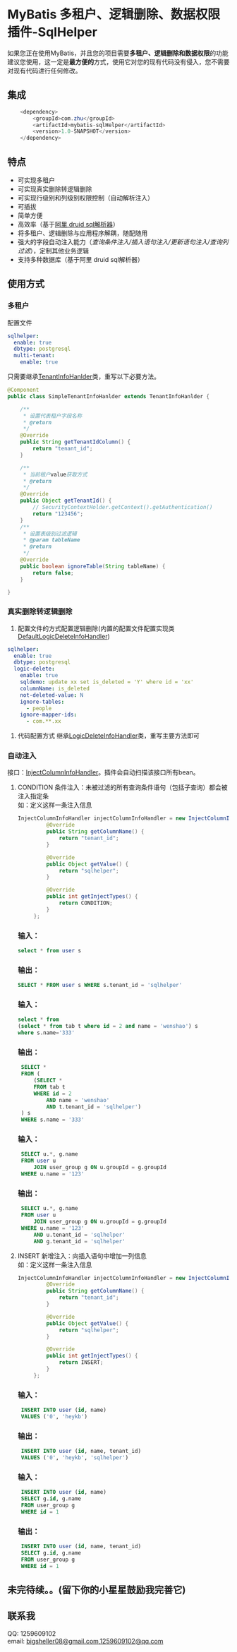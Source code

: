 # MyBatis 多租户、逻辑删除、数据权限插件-SqlHelper
如果您正在使用MyBatis，并且您的项目需要<b>多租户、逻辑删除和数据权限</b>的功能建议您使用，这一定是<b>最方便的</b>方式，使用它对您的现有代码没有侵入，您不需要对现有代码进行任何修改。

## 集成
~~~java
    <dependency>
        <groupId>com.zhu</groupId>
        <artifactId>mybatis-sqlHelper</artifactId>
        <version>1.0-SNAPSHOT</version>
    </dependency>
~~~
## 特点
* 可实现多租户
* 可实现真实删除转逻辑删除
* 可实现行级别和列级别权限控制（自动解析注入）
* 可插拔
* 简单方便
* 高效率（基于[阿里 druid sql解析器](https://github.com/alibaba/druid/wiki/SQL-Parser)）
* 将多租户、逻辑删除与应用程序解耦，随配随用
* 强大的字段自动注入能力（<i>查询条件注入/插入语句注入/更新语句注入/查询列过滤</i>），定制其他业务逻辑
* 支持多种数据库（基于阿里 druid sql解析器）
## 使用方式
### 多租户
配置文件
~~~yml
sqlhelper:
  enable: true
  dbtype: postgresql
  multi-tenant:
    enable: true
~~~
只需要继承[TenantInfoHanlder](./src/main/java/com/zhu/handler/TenantInfoHanlder.java)类，重写以下必要方法。
~~~java
@Component
public class SimpleTenantInfoHanlder extends TenantInfoHanlder {

    /**
     * 设置代表租户字段名称
     * @return
     */
    @Override
    public String getTenantIdColumn() {
        return "tenant_id";
    }

    /**
     * 当前租户value获取方式
     * @return
     */
    @Override
    public Object getTenantId() {
        // SecurityContextHolder.getContext().getAuthentication()
        return "123456";
    }
    /**
     * 设置表级别过滤逻辑
     * @param tableName
     * @return
     */
    @Override
    public boolean ignoreTable(String tableName) {
        return false;
    }

}
~~~

### 真实删除转逻辑删除
1. 配置文件的方式配置逻辑删除(内置的配置文件配置实现类[DefaultLogicDeleteInfoHandler](./src/main/java/com/zhu/handler/defaultimpl/DefaultLogicDeleteInfoHandler.java))
~~~yml
sqlhelper:
  enable: true
  dbtype: postgresql
  logic-delete:
    enable: true
    sqldemo: update xx set is_deleted = 'Y' where id = 'xx'
    columnName: is_deleted
    not-deleted-value: N
    ignore-tables:
      - people
    ignore-mapper-ids:
      - com.**.xx
~~~
1. 代码配置方式
   继承[LogicDeleteInfoHandler](./src/main/java/com/zhu/handler/LogicDeleteInfoHandler.java)类，重写主要方法即可
### 自动注入
接口：[InjectColumnInfoHandler](./src/main/java/com/zhu/handler/InjectColumnInfoHandler.java)。插件会自动扫描该接口所有bean。
1. CONDITION 条件注入：未被过滤的所有查询条件语句（包括子查询）都会被注入指定条<br>
   如：定义这样一条注入信息
   ~~~java
   InjectColumnInfoHandler injectColumnInfoHandler = new InjectColumnInfoHandler() {
            @Override
            public String getColumnName() {
                return "tenant_id";
            }

            @Override
            public Object getValue() {
                return "sqlhelper";
            }

            @Override
            public int getInjectTypes() {
                return CONDITION;
            }
        };
   ~~~
   
   ### 输入：
   ~~~sql
   select * from user s
   ~~~
   ### 输出：
   ~~~sql
   SELECT * FROM user s WHERE s.tenant_id = 'sqlhelper'
   ~~~
    ### 输入：
   ~~~sql
   select * from 
   (select * from tab t where id = 2 and name = 'wenshao') s 
   where s.name='333'
   ~~~
   ### 输出：
   ~~~sql
    SELECT *
    FROM (
        (SELECT *
        FROM tab t
        WHERE id = 2
            AND name = 'wenshao'
            AND t.tenant_id = 'sqlhelper')
    ) s
    WHERE s.name = '333'
   ~~~
   ### 输入：
   ~~~sql
    SELECT u.*, g.name
    FROM user u
        JOIN user_group g ON u.groupId = g.groupId
    WHERE u.name = '123'
   ~~~
   ### 输出：
   ~~~sql
    SELECT u.*, g.name
    FROM user u
        JOIN user_group g ON u.groupId = g.groupId
    WHERE u.name = '123'
        AND u.tenant_id = 'sqlhelper'
        AND g.tenant_id = 'sqlhelper'
   ~~~
   
2. INSERT 新增注入：向插入语句中增加一列信息
   <br>
   如：定义这样一条注入信息
   ~~~java
   InjectColumnInfoHandler injectColumnInfoHandler = new InjectColumnInfoHandler() {
            @Override
            public String getColumnName() {
                return "tenant_id";
            }

            @Override
            public Object getValue() {
                return "sqlhelper";
            }

            @Override
            public int getInjectTypes() {
                return INSERT;
            }
        };
   ~~~
   
   ### 输入：
   ~~~sql
    INSERT INTO user (id, name)
    VALUES ('0', 'heykb')
   ~~~
   ### 输出：
   ~~~sql
    INSERT INTO user (id, name, tenant_id)
    VALUES ('0', 'heykb', 'sqlhelper')
   ~~~
   ### 输入：
   ~~~sql
    INSERT INTO user (id, name)
    SELECT g.id, g.name
    FROM user_group g
    WHERE id = 1
   ~~~
   ### 输出：
   ~~~sql
    INSERT INTO user (id, name, tenant_id)
    SELECT g.id, g.name
    FROM user_group g
    WHERE id = 1
   ~~~

## 未完待续。。(留下你的小星星鼓励我完善它)
## 联系我
QQ: 1259609102<br>
email: bigsheller08@gmail.com,1259609102@qq.com